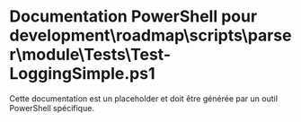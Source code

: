 # Documentation PowerShell pour development\roadmap\scripts\parser\module\Tests\Test-LoggingSimple.ps1

Cette documentation est un placeholder et doit être générée par un outil PowerShell spécifique.
